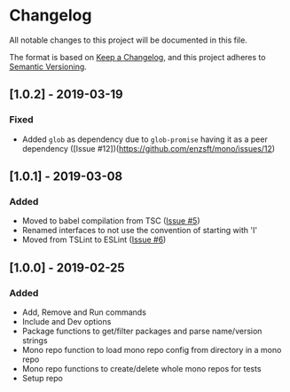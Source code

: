 # Changelog

All notable changes to this project will be documented in this file.

The format is based on [Keep a Changelog](https://keepachangelog.com/en/1.0.1/),
and this project adheres to [Semantic Versioning](https://semver.org/spec/v2.0.0.html).

## [1.0.2] - 2019-03-19

### Fixed

- Added `glob` as dependency due to `glob-promise` having it as a peer dependency ([Issue #12])(https://github.com/enzsft/mono/issues/12)

## [1.0.1] - 2019-03-08

### Added

- Moved to babel compilation from TSC ([Issue #5](https://github.com/enzsft/mono/issues/10))
- Renamed interfaces to not use the convention of starting with 'I'
- Moved from TSLint to ESLint ([Issue #6](https://github.com/enzsft/mono/issues/11))

## [1.0.0] - 2019-02-25

### Added

- Add, Remove and Run commands
- Include and Dev options
- Package functions to get/filter packages and parse name/version strings
- Mono repo function to load mono repo config from directory in a mono repo
- Mono repo functions to create/delete whole mono repos for tests
- Setup repo
